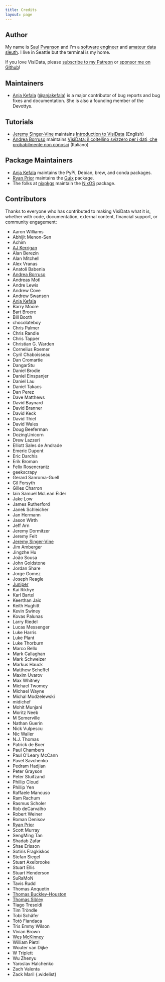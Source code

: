 ```yaml
---
title: Credits
layout: page
---
```


## Author

My name is [Saul Pwanson](https://saul.pw) and I'm a [software engineer](https://saul.pw/resume) and [amateur data sleuth](https://www.youtube.com/watch?v=9aHfK8EUIzg). I live in Seattle but the terminal is my home.

If you love VisiData, please [subscribe to my Patreon](https://www.patreon.com/bePatron?u=13873753) or [sponsor me on Github](https://github.com/sponsors/saulpw/)!

## Maintainers

- [Anja Kefala](https://anja.kefala.info) ([@anjakefala](https://github.com/anjakefala)) is a major contributor of bug reports and bug fixes and documentation.  She is also a founding member of the Devottys.

## Tutorials

- [Jeremy Singer-Vine](https://www.jsvine.com/) maintains [Introduction to VisiData](https://jsvine.github.io/intro-to-visidata/index.html) (English)
- [Andrea Borruso](https://github.com/aborruso) maintains [VisiData: il coltellino svizzero per i dati, che probabilmente non conosci](https://github.com/ondata/guidaVisiData/tree/master/testo) (Italiano)

## Package Maintainers

- [Anja Kefala](https://anja.kefala.info/) maintains the PyPi, Debian, brew, and conda packages.
- [Ryan Prior](https://www.ryanprior.com/) maintains the [Guix](https://guix.gnu.org/packages/visidata-2.4/) package.
- The folks at [nixpkgs](https://github.com/NixOS/nixpkgs/issues/48852) maintain the [NixOS](https://nixos.org/) package.

## Contributors

Thanks to everyone who has contributed to making VisiData what it is, whether with code, documentation, external content, financial support, or community engagement:

- Aaron Williams
- Abhijit Menon-Sen
- Achim
- [AJ Kerrigan](https://github.com/ajkerrigan)
- Alan Berezin
- Alan Mitchell
- Alex Vranas
- Anatoli Babenia
- [Andrea Borruso](https://github.com/aborruso)
- Andreas Motl
- Andre Lewis
- Andrew Cove
- Andrew Swanson
- [Anja Kefala](https://anja.kefala.info/)
- Barry Moore
- Bart Broere
- Bill Booth
- chocolateboy
- Chris Palmer
- Chris Randle
- Chris Tapper
- Christian G. Warden
- Cornelius Roemer
- Cyril Chaboisseau
- Dan Cromartie
- DangarStu
- Daniel Brodie
- Daniel Einspanjer
- Daniel Lau
- Daniel Takacs
- Dan Perez
- Dave Matthews
- David Baynard
- David Branner
- David Keck
- David Thiel
- David Wales
- Doug Beeferman
- DozingUnicorn
- Drew Lazzeri
- Elliott Sales de Andrade
- Emeric Dupont
- Eric Darchis
- Erik Broman
- Felix Rosencrantz
- geekscrapy
- Gerard Sanroma-Guell
- Gil Forsyth
- Gilles Charron
- Iain Samuel McLean Elder
- Jake Low
- James Rutherford
- Janek Schleicher
- Jan Hermann
- Jason Wirth
- Jeff Arn
- Jeremy Dormitzer
- Jeremy Felt
- [Jeremy Singer-Vine](https://jsvine.com)
- Jim Amberger
- Jingzhe Hu
- João Sousa
- John Goldstone
- Jordan Share
- Jorge Gomez
- Joseph Reagle
- [Juniper](https://causal.agency)
- Kai Rikhye
- Karl Bartel
- Keerthan Jaic
- Keith Hughitt
- Kevin Swiney
- Kovas Palunas
- Larry Riedel
- Lucas Messenger
- Luke Harris
- Luke Plant
- Luke Thorburn
- Marco Bello
- Mark Callaghan
- Mark Schweizer
- Markus Hauck
- Matthew Scheffel
- Maxim Uvarov
- Max Whitney
- Michael Twomey
- Michael Wayne
- Michal Modzelewski
- midichef
- Mohit Munjani
- Moritz Neeb
- M Somerville
- Nathan Guerin
- Nick Vulpescu
- Nic Waller
- N.J. Thomas
- Patrick de Boer
- Paul Chambers
- Paul O'Leary McCann
- Pavel Savchenko
- Pedram Hadjian
- Peter Grayson
- Peter Stuifzand
- Phillip Cloud
- Phillip Yen
- Raffaele Mancuso
- Ram Rachum
- Rasmus Scholer
- Rob deCarvalho
- Robert Weiner
- Roman Denisov
- [Ryan Prior](https://www.ryanprior.com/)
- Scott Murray
- SengMing Tan
- Shadab Zafar
- Shae Erisson
- Sotiris Fragkiskos
- Stefan Siegel
- Stuart Axelbrooke
- Stuart Ellis
- Stuart Henderson
- SuRaMoN
- Tavis Rudd
- Thomas Anquetin
- [Thomas Buckley-Houston](https://tombh.co.uk/)
- [Thomas Sibley](https://tsibley.net/)
- Tiago Tresoldi
- Tim Tröndle
- Tobi Schäfer
- Totò Fiandaca
- Tris Emmy Wilson
- Vivian Brown
- [Wes McKinney](https://wesmckinney.com/)
- William Pietri
- Wouter van Dijke
- W Triplett
- Wu Zhenyu
- Yaroslav Halchenko
- Zach Valenta
- Zack Maril
{.widelist}
